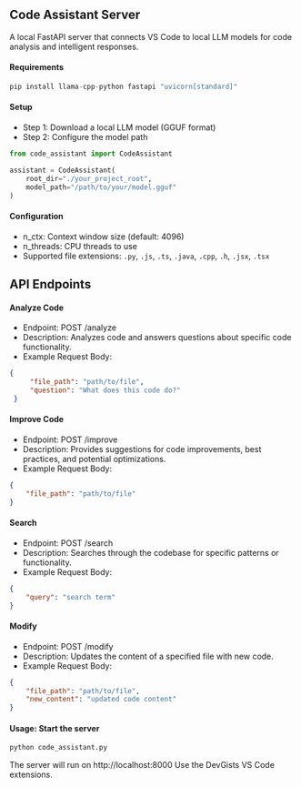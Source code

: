 ## Code Assistant Server

A local FastAPI server that connects VS Code to local LLM models for code analysis and intelligent responses.

#### Requirements
```python
pip install llama-cpp-python fastapi "uvicorn[standard]"
```

#### Setup
- Step 1: Download a local LLM model (GGUF format)
- Step 2: Configure the model path

```python
from code_assistant import CodeAssistant

assistant = CodeAssistant(
    root_dir="./your_project_root", 
    model_path="/path/to/your/model.gguf"
)
```

#### Configuration
 - n_ctx: Context window size (default: 4096)
 - n_threads: CPU threads to use
 - Supported file extensions: `.py`, `.js`, `.ts`, `.java`, `.cpp`, `.h`, `.jsx`, `.tsx`

## API Endpoints

#### Analyze Code
- Endpoint: POST /analyze
- Description: Analyzes code and answers questions about specific code functionality.
- Example Request Body:
```json
{
     "file_path": "path/to/file",
     "question": "What does this code do?"
 }
```

#### Improve Code
- Endpoint: POST /improve
- Description: Provides suggestions for code improvements, best practices, and potential optimizations.
- Example Request Body:
```json
{
    "file_path": "path/to/file"
}
```

#### Search
- Endpoint: POST /search
- Description: Searches through the codebase for specific patterns or functionality.
- Example Request Body:
```json
{
    "query": "search term"
}
```

#### Modify
- Endpoint: POST /modify
- Description: Updates the content of a specified file with new code.
- Example Request Body:
```json
{
    "file_path": "path/to/file",
    "new_content": "updated code content"
}
```

#### Usage: Start the server
```python
python code_assistant.py
```

The server will run on http://localhost:8000
Use the DevGists VS Code extensions.
